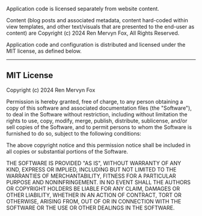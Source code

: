 Application code is licensed separately from website content.

Content (blog posts and associated metadata, content hard-coded within view
templates, and other text/visuals that are presented to the end-user as
content) are Copyright (c) 2024 Ren Mervyn Fox, All Rights Reserved.

Application code and configuration is distributed and licensed under the MIT
license, as defined below.

---
## MIT License

Copyright (c) 2024 Ren Mervyn Fox

Permission is hereby granted, free of charge, to any person obtaining a copy
of this software and associated documentation files (the "Software"), to deal
in the Software without restriction, including without limitation the rights
to use, copy, modify, merge, publish, distribute, sublicense, and/or sell
copies of the Software, and to permit persons to whom the Software is
furnished to do so, subject to the following conditions:

The above copyright notice and this permission notice shall be included in all
copies or substantial portions of the Software.

THE SOFTWARE IS PROVIDED "AS IS", WITHOUT WARRANTY OF ANY KIND, EXPRESS OR
IMPLIED, INCLUDING BUT NOT LIMITED TO THE WARRANTIES OF MERCHANTABILITY,
FITNESS FOR A PARTICULAR PURPOSE AND NONINFRINGEMENT. IN NO EVENT SHALL THE
AUTHORS OR COPYRIGHT HOLDERS BE LIABLE FOR ANY CLAIM, DAMAGES OR OTHER
LIABILITY, WHETHER IN AN ACTION OF CONTRACT, TORT OR OTHERWISE, ARISING FROM,
OUT OF OR IN CONNECTION WITH THE SOFTWARE OR THE USE OR OTHER DEALINGS IN THE
SOFTWARE.
